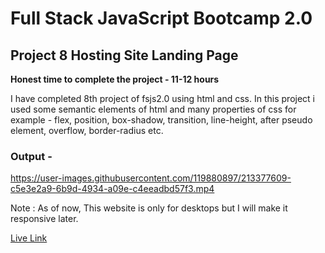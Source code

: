 # Full Stack JavaScript Bootcamp 2.0

## Project 8 Hosting Site Landing Page

**Honest time to complete the project - 11-12 hours**

I have completed 8th project of fsjs2.0 using html and css. In this project i used some semantic elements of html and many properties of css for example - flex, position, box-shadow, transition, line-height, after pseudo element, overflow, border-radius etc.

### Output -

https://user-images.githubusercontent.com/119880897/213377609-c5e3e2a9-6b9d-4934-a09e-c4eeadbd57f3.mp4

Note : As of now, This website is only for desktops but I will make it responsive later.

[Live Link](https://rafeahmad-html-css-project8.netlify.app/)

